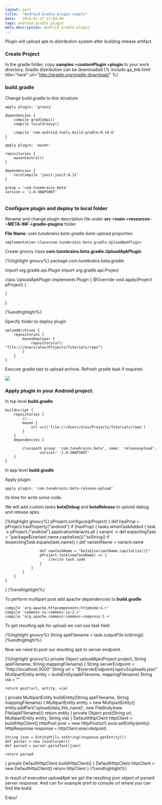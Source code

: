 ```yaml
---
layout: post
title:  "Android Gradle plugin sample"
date:   2016-01-27 17:04:00
tags: android gradle plugin
meta_description: Android Gradle plugin
---
```


Plugin will upload apk to distribution system after building release artifact.

### Create Project

In the gradle folder, copy **samples**->**customPlugin**->**plugin** to your work directory. Gradle distribution can be downloaded {% include ga_link.html title="here" url="http://gradle.org/gradle-download/" %}

### build.gradle

Change build.gradle to this strusture

```
apply plugin: 'groovy'

dependencies {
    compile gradleApi()
    compile localGroovy()

    compile 'com.android.tools.build:gradle:0.14.0'
}

apply plugin: 'maven'

repositories {
    mavenCentral()
}

dependencies {
    testCompile 'junit:junit:4.12'
}

group = 'com.tunebrains.beta'
version = '1.0-SNAPSHOT'


```

### Configure plugin and deploy to local folder

Rename and change plugin description file under **src**->**main**->**resources**->**META-INF**->**gradle-plugins** folder

**File Name:** *com.tunebrains.beta-gradle-beta-upload.properties*

```
implementation-class=com.tunebrains.beta.gradle.UploadApkPlugin
```

Create groovy class **com.tunebrains.beta.gradle.UploadApkPlugin**

{%highlight groovy%}
package com.tunebrains.beta.gradle

import org.gradle.api.Plugin
import org.gradle.api.Project

class UploadApkPlugin implements Plugin<Project> {
    @Override
    void apply(Project pProject) {

    }
}

{%endhighlight%}


Specify folder to deploy plugin

```
uploadArchives {
    repositories {
        mavenDeployer {
            repository(url: "file:///Users/alex/Projects/Tutorials/repo")
        }
    }
}
```

Execute gradle tast to upload archive. Refresh gradle task if required.

<img src="{{ site.url }}/assets/gradle_plugin_upload/upload_archive.jpg"/>


### Apply plugin in your Android project.

In top level **build.gradle**

```
buildscript {
    repositories {
        //...
        maven {
            url uri('file:///Users/alex/Projects/Tutorials/repo')
        }
    }
    dependencies {
        
        classpath group: 'com.tunebrains.beta', name: 'releaseupload',
                version: '1.0-SNAPSHOT'
    }
}

```

In app level **build.gradle**

Apply plugin:

```
apply plugin: 'com.tunebrains.beta-release-upload'
```

Its time for write some code.

We will add custom tasks **betaDebug** and **betaRelease** to upload debug and release apks.

{%highlight groovy%}
pProject.configure(pProject) {
    def hasProp = pProject.hasProperty("android")
    if (hasProp) {
        tasks.whenTaskAdded { task ->
            pProject.("android").applicationVariants.all { variant ->
                def expectingTask = "package${variant.name.capitalize()}".toString()
                if (expectingTask.equals(task.name)) {
                    def variantName = variant.name

                    def newTaskName = "beta${variantName.capitalize()}"
                    pProject.task(newTaskName) << {
                        //write task code
                    }
                }
            }
        }
    }

}
{%endhighlight%}

To perform multipart post add apache dependencies to **build.gradle**

```
compile 'org.apache.httpcomponents:httpmime:4.+'
compile 'commons-io:commons-io:2.+'
compile 'org.apache.commons:commons-compress:1.+'
```

To get resulting apk for upload we can use task field

{%highlight groovy%}
String apkFilename = task.outputFile.toString()
{%endhighlight%}

Now we need to post our resulting apk to server endpoint.

{%highlight groovy%}
private Object uploadApk(Project project, String apkFilename, String mappingFilename) {
    String serverEndpoint = "http://localhost:3000"
    String url = "${serverEndpoint}/api/v3/uploads.json"
    MultipartEntity entity = buildEntity(apkFilename, mappingFilename)
    String via = ""

    return post(url, entity, via)
}
private MultipartEntity buildEntity(String apkFilename, String mappingFilename) {
    MultipartEntity entity = new MultipartEntity()
    entity.addPart('upload[data_file_name]', new FileBody(new File(apkFilename)))
    return entity
}
private Object post(String url, MultipartEntity entity, String via) {
    DefaultHttpClient httpClient = buildHttpClient()
    HttpPost post = new HttpPost(url)
    post.setEntity(entity)
    HttpResponse response = httpClient.execute(post)

    String json = EntityUtils.toString(response.getEntity())
    def parser = new JsonSlurper()
    def parsed = parser.parseText(json)

    return parsed
}
private DefaultHttpClient buildHttpClient() {
    DefaultHttpClient httpClient = new DefaultHttpClient()
    return httpClient
}
{%endhighlight%} 

In result of evecution *uploadApk* we got the resulting json object of parsed server response. And can for example print to console url where you can find the build.

Enjoy!